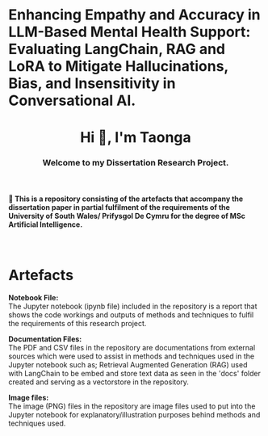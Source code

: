 # Enhancing Empathy and Accuracy in LLM-Based Mental Health Support: Evaluating LangChain, RAG and  LoRA to Mitigate Hallucinations, Bias, and Insensitivity in Conversational AI.

<h1 align="center">Hi 👋, I'm Taonga</h1>
<h3 align="center"> Welcome to my Dissertation Research Project.</h3>
<br/>
<h4>  🌱 This is a repository consisting of the artefacts that accompany the dissertation paper in partial fulfilment of the requirements of the University of South Wales/ Prifysgol De Cymru for the degree of MSc Artificial Intelligence. </h4>
<br/>

# Artefacts

**Notebook File:**<br/>
The Jupyter notebook (ipynb file) included in the repository is a report that shows the code workings and outputs of methods and techniques to fulfil the requirements of this research project.

**Documentation Files:**<br/>
The PDF and CSV files in the repository are documentations from external sources which were used to assist in methods and techniques used in the Jupyter notebook such as; Retrieval Augmented Generation (RAG) used with LangChain to be embed and store text data as seen in the 'docs' folder created and serving as a vectorstore in the repository.

**Image files:**<br/>
The image (PNG) files in the repository are image files used to put into the Jupyter notebook for explanatory/illustration purposes behind methods and techniques used.
